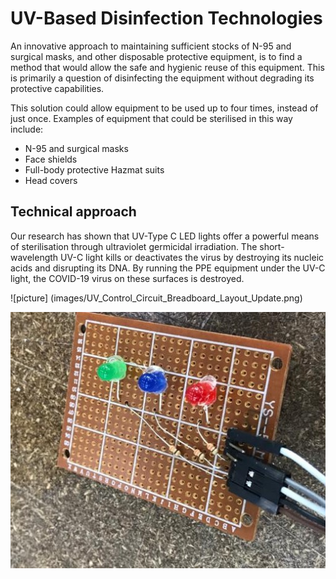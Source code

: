 # UV-Based Disinfection Technologies 

An innovative approach to maintaining sufficient stocks of N-95 and surgical masks, and other disposable protective equipment, is to find a method that would allow the safe and hygienic reuse of this equipment. This is primarily a question of disinfecting the equipment without degrading its protective capabilities.

This solution could allow equipment to be used up to four times, instead of just once. Examples of equipment that could be sterilised in this way include:

* N-95 and surgical masks
* Face shields
* Full-body protective Hazmat suits
* Head covers

Technical approach
---------------------

Our research has shown that UV-Type C LED lights offer a powerful means of sterilisation through ultraviolet germicidal irradiation. The short-wavelength UV-C light kills or deactivates the virus by destroying its nucleic acids and disrupting its DNA. By running the PPE equipment under the UV-C light, the COVID-19 virus on these surfaces is destroyed.


![picture] (images/UV_Control_Circuit_Breadboard_Layout_Update.png)

![Breadboard schematics](images/parts_4.jpeg)

